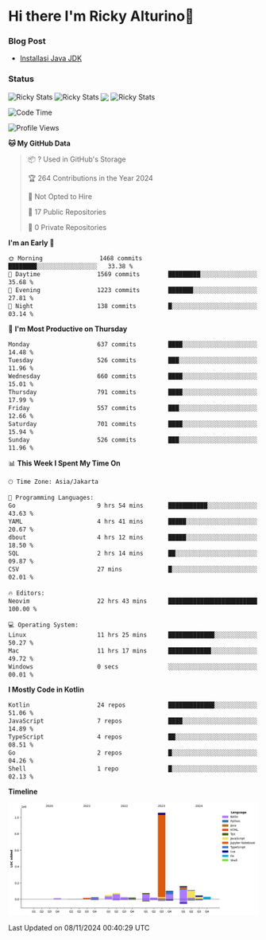 # Hi there I'm Ricky Alturino👋

### Blog Post

<!-- BLOG-POST-LIST:START -->

- [Installasi Java JDK](https://onirutla.medium.com/installasi-java-jdk-ec701beeb5cb?source=rss-d9d81c918cc9------2)
<!-- BLOG-POST-LIST:END -->

### Status

<img align="center" alt="Ricky Stats" src="https://github-readme-stats.vercel.app/api?username=Alturino&theme=dark&show_icons=true&hide_border=false" />
<img align="center" alt="Ricky Stats" src="https://github-readme-stats.vercel.app/api/top-langs/?username=Alturino&theme=dark&show_icons=true&layout=compact"/>
<img align="center" width="640px" src="https://github-readme-stats.vercel.app/api/wakatime?username=Alturino&layout=compact&hide_border=true&theme=dark">
<img align="center" alt="Ricky Stats" src="https://leetcard.jacoblin.cool/onirutla?border=0&radius=20&ext=activity"/>

<!--START_SECTION:waka-->
![Code Time](http://img.shields.io/badge/Code%20Time-713%20hrs%2048%20mins-blue)

![Profile Views](http://img.shields.io/badge/Profile%20Views-0-blue)

**🐱 My GitHub Data** 

> 📦 ? Used in GitHub's Storage 
 > 
> 🏆 264 Contributions in the Year 2024
 > 
> 🚫 Not Opted to Hire
 > 
> 📜 17 Public Repositories 
 > 
> 🔑 0 Private Repositories 
 > 
**I'm an Early 🐤** 

```text
🌞 Morning                1468 commits        ████████░░░░░░░░░░░░░░░░░   33.38 % 
🌆 Daytime                1569 commits        █████████░░░░░░░░░░░░░░░░   35.68 % 
🌃 Evening                1223 commits        ███████░░░░░░░░░░░░░░░░░░   27.81 % 
🌙 Night                  138 commits         █░░░░░░░░░░░░░░░░░░░░░░░░   03.14 % 
```
📅 **I'm Most Productive on Thursday** 

```text
Monday                   637 commits         ████░░░░░░░░░░░░░░░░░░░░░   14.48 % 
Tuesday                  526 commits         ███░░░░░░░░░░░░░░░░░░░░░░   11.96 % 
Wednesday                660 commits         ████░░░░░░░░░░░░░░░░░░░░░   15.01 % 
Thursday                 791 commits         ████░░░░░░░░░░░░░░░░░░░░░   17.99 % 
Friday                   557 commits         ███░░░░░░░░░░░░░░░░░░░░░░   12.66 % 
Saturday                 701 commits         ████░░░░░░░░░░░░░░░░░░░░░   15.94 % 
Sunday                   526 commits         ███░░░░░░░░░░░░░░░░░░░░░░   11.96 % 
```


📊 **This Week I Spent My Time On** 

```text
🕑︎ Time Zone: Asia/Jakarta

💬 Programming Languages: 
Go                       9 hrs 54 mins       ███████████░░░░░░░░░░░░░░   43.63 % 
YAML                     4 hrs 41 mins       █████░░░░░░░░░░░░░░░░░░░░   20.67 % 
dbout                    4 hrs 12 mins       █████░░░░░░░░░░░░░░░░░░░░   18.50 % 
SQL                      2 hrs 14 mins       ██░░░░░░░░░░░░░░░░░░░░░░░   09.87 % 
CSV                      27 mins             █░░░░░░░░░░░░░░░░░░░░░░░░   02.01 % 

🔥 Editors: 
Neovim                   22 hrs 43 mins      █████████████████████████   100.00 % 

💻 Operating System: 
Linux                    11 hrs 25 mins      █████████████░░░░░░░░░░░░   50.27 % 
Mac                      11 hrs 17 mins      ████████████░░░░░░░░░░░░░   49.72 % 
Windows                  0 secs              ░░░░░░░░░░░░░░░░░░░░░░░░░   00.01 % 
```

**I Mostly Code in Kotlin** 

```text
Kotlin                   24 repos            █████████████░░░░░░░░░░░░   51.06 % 
JavaScript               7 repos             ████░░░░░░░░░░░░░░░░░░░░░   14.89 % 
TypeScript               4 repos             ██░░░░░░░░░░░░░░░░░░░░░░░   08.51 % 
Go                       2 repos             █░░░░░░░░░░░░░░░░░░░░░░░░   04.26 % 
Shell                    1 repo              █░░░░░░░░░░░░░░░░░░░░░░░░   02.13 % 
```



**Timeline**

![Lines of Code chart](https://raw.githubusercontent.com/Alturino/Alturino/main/assets/bar_graph.png)


 Last Updated on 08/11/2024 00:40:29 UTC
<!--END_SECTION:waka-->
